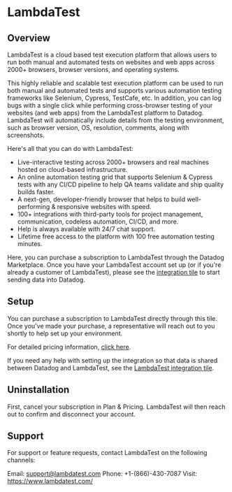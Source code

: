# LambdaTest

## Overview
LambdaTest is a cloud based test execution platform that allows users to run both manual and automated tests on websites and web apps across 2000+ browsers, browser versions, and operating systems.

This highly reliable and scalable test execution platform can be used to run both manual and automated tests and supports various automation testing frameworks like Selenium, Cypress, TestCafe, etc. In addition, you can log bugs with a single click while performing cross-browser testing of your websites (and web apps) from the LambdaTest platform to Datadog. LambdaTest will automatically include details from the testing environment, such as browser version, OS, resolution, comments, along with screenshots.

Here's all that you can do with LambdaTest:  
- Live-interactive testing across 2000+ browsers and real machines hosted on cloud-based infrastructure.
- An online automation testing grid that supports Selenium & Cypress tests with any CI/CD pipeline to help QA teams validate and ship quality builds faster.
- A next-gen, developer-friendly browser that helps to build well-performing & responsive websites with speed.
- 100+ integrations with third-party tools for project management, communication, codeless automation, CI/CD, and more.
- Help is always available with 24/7 chat support.
- Lifetime free access to the platform with 100 free automation testing minutes.

Here, you can purchase a subscription to LambdaTest through the Datadog Marketplace. Once you have your LambdaTest account set up (or if you're already a customer of LambdaTest), please see the [ integration tile](/integrations/lambdatest) to start sending data into Datadog.


## Setup

You can purchase a subscription to LambdaTest directly through this tile. Once you've made your purchase, a representative will reach out to you shortly to help set up your environment.

For detailed pricing information, [click here](https://www.lambdatest.com/pricing).

If you need any help with setting up the integration so that data is shared between Datadog and LambdaTest, see the [LambdaTest integration tile](/integrations/lambdatest).

## Uninstallation

First, cancel your subscription in Plan & Pricing. LambdaTest will then reach out to confirm and disconnect your account.



## Support

For support or feature requests, contact LambdaTest on the following channels:

Email: [support@lambdatest.com](mailto:support@lambdatest.com)
Phone: +1-(866)-430-7087
Visit: https://www.lambdatest.com/
